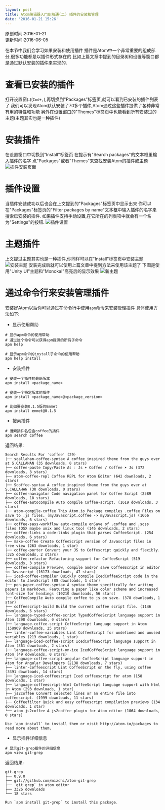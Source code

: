 ```yaml
---
layout: post
title: Atom编辑器入门到精通(二) 插件的安装和管理
date: '2016-01-21 15:26'
---
```


原创时间:2016-01-21<br>更新时间:2016-06-05

在本节中我们会学习如果安装和使用插件
插件是Atom中一个非常重要的组成部分,很多功能都是以插件形式存在的.比如上篇文章中提到的目录树和设置等窗口都是通过默认安装的插件来实现的.

# 查看已安装的插件
打开设置窗口(`Cmd+,`),再切换到"Packages"标签页,就可以看到已安装的插件列表了
我们可以发现Atom默认安装了70多个插件,Atom通过这些插件提供了各种非常有用的特性和功能
另外在设置窗口的"Themes"标签页中也能看到所有安装过的主题(主题其实也是一种插件)

# 安装插件
在设置窗口中切换到"Install"标签页
在提示有"Search packages"的文本框里输入插件的名字
点"Packages"或者"Themes"来查找安装Atom的插件或主题
![插件安装页面](https://raw.githubusercontent.com/PeterHo/images/master/blog/editor/atom/atom_2/packages-install.png)

# 插件设置
当插件安装成功以后也会在上文提到的"Packages"标签页中显示出来
你可以在"Packages"标签页的"Filter packages by name"文本框中输入插件的名字来搜索已安装的插件.
如果插件支持手动设置,在它所在的列表项中就会有一个名为"Settings"的按钮.
![插件设置](https://raw.githubusercontent.com/PeterHo/images/master/blog/editor/atom/atom_2/package-specific-settings.png)

# 主题插件
上文提过主题其实也是一种插件,你同样可以在"Install"标签页中安装主题
![安装主题](https://raw.githubusercontent.com/PeterHo/images/master/blog/editor/atom/atom_2/themes.png)
安装完成后就可以使用上篇文章中提到方法来使用该主题了
下图是使用"Unity UI"主题和"Monokai"高亮后的显示效果
![新主题](https://raw.githubusercontent.com/PeterHo/images/master/blog/editor/atom/atom_2/unity-theme.png)

# 通过命令行来安装管理插件
安装好Atom以后你可以通过在命令行中使用`apm`命令来安装管理插件
具体使用方法如下:
* 显示使用帮助

```
# 显示apm命令的使用帮助
# 通过这个命令可以获得apm提供的所有子命令
apm help

# 显示apm命令的install子命令的使用帮助
apm help install
```

* 安装插件

```
# 安装一个插件的最新版本
apm install <package_name>

# 安装一个特定版本的插件
apm install <package_name>@<package_version>

# 比如要安装0.1.5版的Emmet
apm install emmet@0.1.5
```

* 搜索插件

```
# 搜索插件名包含coffee的插件
apm search coffee
```
返回结果:
```
Search Results For 'coffee' (29)
├── scallahan-coffee-syntax A coffee inspired theme from the guys over at S.CALLAHAN (35 downloads, 0 stars)
├── coffee-paste Copy/Paste As : Js ➤ Coffee / Coffee ➤ Js (372 downloads, 3 stars)
├── atom-coffee-repl Coffee REPL for Atom Editor (642 downloads, 2 stars)
├── Scoffee-syntax A coffee inspired theme from the guys over at S.CALLAHAN (30 downloads, 0 stars)
├── coffee-navigator Code navigation panel for Coffee Script (2589 downloads, 18 stars)
├── coffee-autocompile Auto compile Coffee-script. (1619 downloads, 3 stars)
├── atom-compile-coffee This Atom.io Package compiles .coffee Files on save to .js files. (myJavascript.coffee -> myJavascript.js) (1666 downloads, 6 stars)
├── coffee-sass-workflow auto-compile onSave of .coffee and .scss files (OSX maybe unix and linux too) (146 downloads, 2 stars)
├── coffee-links a code-links plugin that parses CoffeeScript. (254 downloads, 6 stars)
├── make-coffee Create CoffeeScript version of Javascript files in tree view (263 downloads, 1 star)
├── coffee-porter Convert your JS to Coffescript quickly and flexibly. (325 downloads, 2 stars)
├── coffee-refactor Refactoring support for CoffeeScript (519 downloads, 3 stars)
├── coffee-compile Preview, compile and/or save CoffeeScript in editor to Javascript (16173 downloads, 47 stars)
├── iced-coffee-compiler Quickly compile IcedCoffeeScript code in the editor to JavaScript (88 downloads, 1 star)
├── pen-paper-coffee-syntax A syntax theme specifically for writing papers in markdown. Featuring a paper like color scheme and increased font-size for headings (10210 downloads, 56 stars)
├── CoffeeCompile Auto compile coffee to js on save. (378 downloads, 1 star)
├── coffeescript-build Build the current coffee script file. (1146 downloads, 5 stars)
├── language-typed-coffee-script TypedCoffeeScript language support in Atom (290 downloads, 0 stars)
├── language-coffee-script CoffeeScript language support in Atom (158909 downloads, 25 stars)
├── linter-coffee-variables Lint CoffeeScript for undefined and unused variables (213 downloads, 1 star)
├── language-iced-coffee-script IcedCoffeeScript language support in Atom (361 downloads, 2 stars)
├── language-coffee-script-on-ice IcedCoffeeScript language support in Atom (49 downloads, 0 stars)
├── language-coffee-script-angular CoffeeScript language support in Atom for Angular Developers (2138 downloads, 7 stars)
├── linter-coffeescript Lint CoffeeScript on the fly, using coffee (3391 downloads, 14 stars)
├── language-iced-coffeescript Iced coffeescript for atom (158 downloads, 1 star)
├── language-coffeescript-html CoffeeScript language support with html in Atom (293 downloads, 1 star)
├── js2coffee Convert selected lines or an entire file into coffeescript. (1999 downloads, 11 stars)
├── Coffeefilter Quick and easy coffeescript compilation previews (134 downloads, 1 star)
└── atom-js2coffee A js2coffee plugin for Atom editor (1064 downloads, 0 stars)

Use `apm install` to install them or visit http://atom.io/packages to read more about them.

```

* 显示插件详细信息

```
# 显示git-grep插件的详细信息
apm view git-grep
```
返回结果:
```
git-grep
├── 0.9.0
├── git://github.com/mizchi/atom-git-grep
├── `git grep` in atom editor
├── 3326 downloads
└── 18 stars

Run `apm install git-grep` to install this package.
```
